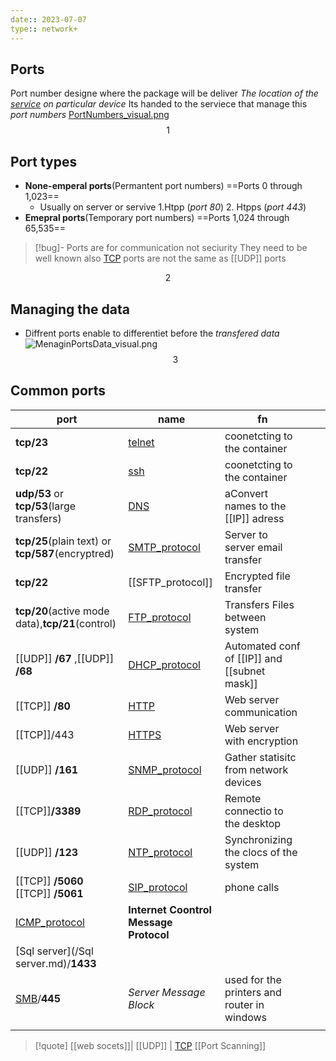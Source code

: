 ```yaml
---
date:: 2023-07-07
type:: network+
---
```

## Ports

Port number designe where the package will be deliver 
*The location of the [service](/obisdian_ntoes/notes_obsidian/Linux/service.md)   on particular device*
Its handed to the serviece that manage this *port numbers*
[PortNumbers_visual.png](/static/PortNumbers_visual.png)
$$1$$
## Port types 
- **None-emperal ports**(Permantent port numbers)
	==Ports 0 through 1,023==
	- Usually on server or servive 
		1.Htpp (*port 80*) 
		2. Htpps (*port 443*)
- **Emepral ports**(Temporary port numbers)
	==Ports 1,024 through 65,535==

>[!bug]- Ports are for communication not seciurity 
>They need to be well known
>also 
>[TCP](/obisdian_ntoes/notes_obsidian/ZPythonref/DjangoFramework/Network+/Ref_OSI/TCP.md) ports are not the same as [[UDP]] ports 

$$2$$
## Managing the data 
- Diffrent ports enable to differentiet before the *transfered data*
	![MenaginPortsData_visual.png](/static/MenaginPortsData_visual.png)
$$3$$
## Common ports 
| port                                              | name                                   | fn                                           |     |     |
| ------------------------------------------------- | -------------------------------------- | -------------------------------------------- | --- | --- |
| **tcp/23**                                        | [telnet](/protocols/telnet.md)                             | coonetcting to the container                 |     |     |
| **tcp/22**                                        | [ssh](/protocols/ssh.md)                                | coonetcting to the container                 |     |     |
| **udp/53** or **tcp/53**(large transfers)         | [DNS](/obisdian_ntoes/notes_obsidian/ZPythonref/DjangoFramework/Network+/Phisicall/DNS.md)                                | aConvert names to the [[IP]] adress          |     |     |
| **tcp/25**(plain text) or **tcp/587**(encryptred) | [SMTP_protocol](/protocols/SMTP_protocol.md)                      | Server to server email transfer              |     |     |
| **tcp/22**                                        | [[SFTP_protocol]]                      | Encrypted file transfer                      |     |     |
| **tcp/20**(active mode data),**tcp/21**(control)  | [FTP_protocol](/protocols/FTP_protocol.md)                       | Transfers Files between system               |     |     |
| [[UDP]] **/67** ,[[UDP]] **/68**                  | [DHCP_protocol](/protocols/DHCP_protocol.md)                      | Automated conf of [[IP]] and [[subnet mask]] |     |     |
| [[TCP]] **/80**                                   | [HTTP](/protocols/HTTP.md)                               | Web server communication                     |     |     |
| [[TCP]]/443                                       | [HTTPS](/HTTPS.md)                              | Web server with encryption                   |     |     |
| [[UDP]] **/161**                                  | [SNMP_protocol](/protocols/SNMP_protocol.md)                      | Gather statisitc from network devices        |     |     |
| [[TCP]]**/3389**                                  | [RDP_protocol](/protocols/RDP_protocol.md)                       | Remote connectio to the desktop              |     |     |
| [[UDP]] **/123**                                  | [NTP_protocol](/protocols/NTP_protocol.md)                       | Synchronizing the clocs of the system        |     |     |
| [[TCP]] **/5060** [[TCP]] **/5061**               | [SIP_protocol](/protocols/SIP_protocol.md)                       | phone calls                                  |     |     |
| [ICMP_protocol](/ICMP_protocol.md)                                 | **Internet Coontrol Message Protocol** |                                              |     |     |
| [Sql server](/Sql server.md)/**1433**                           |                                        |                                              |     |     |
| [SMB](/SMB.md)/**445**                                   | *Server Message Block*                 | used for the printers and router in windows  |     |     |
|                                                   |                                        |                                              |     |     |

>[!quote] [[web socets]]| [[UDP]] | [TCP](/obisdian_ntoes/notes_obsidian/ZPythonref/DjangoFramework/Network+/Ref_OSI/TCP.md)  [[Port Scanning]] 



